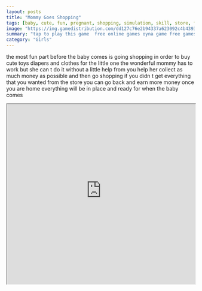```yaml
---
layout: posts
title: "Mommy Goes Shopping"
tags: [baby, cute, fun, pregnant, shopping, simulation, skill, store, free, online, games, oyna, game, free, games, play, play, games]
image: "https://img.gamedistribution.com/dd127c76e2b94337a623092c4b4393e1.jpg"
summary: "tap to play this game  free online games oyna game free games play play games"
category: "Girls"
---
```


the most fun part before the baby comes is going shopping in order to buy cute toys diapers and clothes for the little one the wonderful mommy has to work but she can t do it without a little help from you help her collect as much money as possible and then go shopping if you didn t get everything that you wanted from the store you can go back and earn more money once you are home everything will be in place and ready for when the baby comes

<iframe width="100%" height="480px;" src="https://html5.gamedistribution.com/dd127c76e2b94337a623092c4b4393e1/"></iframe>